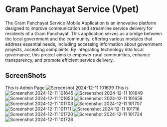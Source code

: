 # Gram Panchayat Service (Vpet) 

 The Gram Panchayat Service Mobile Application is an innovative platform designed 
to improve communication and streamline service delivery for residents of a Gram Panchayat. 
This application serves as a bridge between the local government and the community, offering 
various modules that address essential needs, including accessing information about 
government projects, accepting complaints. By integrating technology into local governance, 
this project aims to empower rural communities, enhance transparency, and promote efficient 
service delivery.

## ScreenShots
This is Admin Page
![Screenshot 2024-12-11 101639](https://github.com/user-attachments/assets/fc2e09df-edd4-42db-8c3c-47faa284e5e3)
This is 
![Screenshot 2024-12-11 101645](https://github.com/user-attachments/assets/7b80c88f-404b-474d-9ccd-10dcb73abfa3)
![Screenshot 2024-12-11 101649](https://github.com/user-attachments/assets/faf35c13-9cff-491c-a6ea-cbc8d27ee8d7)
![Screenshot 2024-12-11 101653](https://github.com/user-attachments/assets/f41bbfb9-12f6-457f-9337-74f0d449233d)
![Screenshot 2024-12-11 101658](https://github.com/user-attachments/assets/2ab6a0e3-e8db-435d-a0a2-f4ccf27ae069)
![Screenshot 2024-12-11 101703](https://github.com/user-attachments/assets/69e108d8-010a-4910-8d9a-7b1dd5b94909)
![Screenshot 2024-12-11 101707](https://github.com/user-attachments/assets/e7e2328f-2e7a-4c55-a159-a22c99a55ea0)
![Screenshot 2024-12-11 101711](https://github.com/user-attachments/assets/9e53a8c7-c8f4-410e-b0f2-cc3977e9d854)
![Screenshot 2024-12-11 101716](https://github.com/user-attachments/assets/b0606d05-80d9-4e1a-ac37-f463a621cbcf)
![Screenshot 2024-12-11 101720](https://github.com/user-attachments/assets/d92bd15d-1b22-467f-983c-dc9a583d0849)
![Screenshot 2024-12-11 101724](https://github.com/user-attachments/assets/626dd92a-be45-4655-b6df-7a471862b979)
![Screenshot 2024-12-11 101728](https://github.com/user-attachments/assets/3dbe6cbd-b8a1-4604-9e58-415becf320a4)

